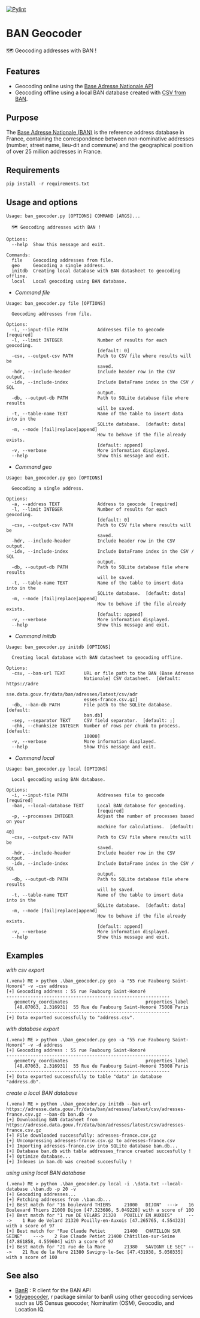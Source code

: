 [![Pylint](https://github.com/atao/BAN-Geocoder/actions/workflows/pylint.yml/badge.svg)](https://github.com/atao/BAN-Geocoder/actions/workflows/pylint.yml)
# BAN Geocoder
🗺️ Geocoding addresses with BAN !

## Features
- Geocoding online using the [Base Adresse Nationale API](https://adresse.data.gouv.fr/)
- Geocoding offline using a local BAN database created with [CSV from BAN](https://adresse.data.gouv.fr/data/ban/adresses/latest/csv).

## Purpose
The [Base Adresse Nationale (BAN)](https://adresse.data.gouv.fr/) is the reference address database in France, containing the correspondence between non-nominative addresses (number, street name, lieu-dit and commune) and the geographical position of over 25 million addresses in France.

## Requirements
```
pip install -r requirements.txt
```

## Usage and options
```
Usage: ban_geocoder.py [OPTIONS] COMMAND [ARGS]...

  🗺️ Geocoding addresses with BAN !

Options:
  --help  Show this message and exit.

Commands:
  file    Geocoding addresses from file.
  geo     Geocoding a single address.
  initdb  Creating local database with BAN datasheet to geocoding offline.
  local   Local geocoding using BAN database.
```
- *Command file*
```
Usage: ban_geocoder.py file [OPTIONS]

  Geocoding addresses from file.

Options:
  -i, --input-file PATH           Addresses file to geocode  [required]
  -l, --limit INTEGER             Number of results for each geocoding.
                                  [default: 0]
  -csv, --output-csv PATH         Path to CSV file where results will be
                                  saved.
  -hdr, --include-header          Include header row in the CSV output.
  -idx, --include-index           Include DataFrame index in the CSV / SQL
                                  output.
  -db, --output-db PATH           Path to SQLite database file where results
                                  will be saved.
  -t, --table-name TEXT           Name of the table to insert data into in the
                                  SQLite database.  [default: data]
  -m, --mode [fail|replace|append]
                                  How to behave if the file already exists.
                                  [default: append]
  -v, --verbose                   More information displayed.
  --help                          Show this message and exit.
```
- *Command geo*
```
Usage: ban_geocoder.py geo [OPTIONS]

  Geocoding a single address.

Options:
  -a, --address TEXT              Address to geocode  [required]
  -l, --limit INTEGER             Number of results for each geocoding.
                                  [default: 0]
  -csv, --output-csv PATH         Path to CSV file where results will be
                                  saved.
  -hdr, --include-header          Include header row in the CSV output.
  -idx, --include-index           Include DataFrame index in the CSV / SQL
                                  output.
  -db, --output-db PATH           Path to SQLite database file where results
                                  will be saved.
  -t, --table-name TEXT           Name of the table to insert data into in the
                                  SQLite database.  [default: data]
  -m, --mode [fail|replace|append]
                                  How to behave if the file already exists.
                                  [default: append]
  -v, --verbose                   More information displayed.
  --help                          Show this message and exit.
```
- *Command initdb*
```
Usage: ban_geocoder.py initdb [OPTIONS]

  Creating local database with BAN datasheet to geocoding offline.

Options:
  -csv, --ban-url TEXT       URL or file path to the BAN (Base Adresse
                             Nationale) CSV datasheet.  [default: https://adre
                             sse.data.gouv.fr/data/ban/adresses/latest/csv/adr
                             esses-france.csv.gz]
  -db, --ban-db PATH         File path to the SQLite database.  [default:
                             ban.db]
  -sep, --separator TEXT     CSV field separator.  [default: ;]
  -chk, --chunksize INTEGER  Number of rows per chunk to process.  [default:
                             10000]
  -v, --verbose              More information displayed.
  --help                     Show this message and exit.
```
- *Command local*
```
Usage: ban_geocoder.py local [OPTIONS]

  Local geocoding using BAN database.

Options:
  -i, --input-file PATH           Addresses file to geocode  [required]
  -ban, --local-database TEXT     Local BAN database for geocoding.
                                  [required]
  -p, --processes INTEGER         Adjust the number of processes based on your
                                  machine for calculations.  [default: 40]
  -csv, --output-csv PATH         Path to CSV file where results will be
                                  saved.
  -hdr, --include-header          Include header row in the CSV output.
  -idx, --include-index           Include DataFrame index in the CSV / SQL
                                  output.
  -db, --output-db PATH           Path to SQLite database file where results
                                  will be saved.
  -t, --table-name TEXT           Name of the table to insert data into in the
                                  SQLite database.  [default: data]
  -m, --mode [fail|replace|append]
                                  How to behave if the file already exists.
                                  [default: append]
  -v, --verbose                   More information displayed.
  --help                          Show this message and exit.

```

## Examples
*with csv export*
```
(.venv) ME > python .\ban_geocoder.py geo -a "55 rue Faubourg Saint-Honoré" -v -csv address
[+] Geocoding address : 55 rue Faubourg Saint-Honoré
-------------------------------------------------------------
   geometry_coordinates                             properties_label
   [48.87063, 2.316931]  55 Rue du Faubourg Saint-Honoré 75008 Paris
-------------------------------------------------------------
[+] Data exported successfully to "address.csv".
```
*with database export*
```
(.venv) ME > python .\ban_geocoder.py geo -a "55 rue Faubourg Saint-Honoré" -v -d address
[+] Geocoding address : 55 rue Faubourg Saint-Honoré
-------------------------------------------------------------
   geometry_coordinates                             properties_label
   [48.87063, 2.316931]  55 Rue du Faubourg Saint-Honoré 75008 Paris
-------------------------------------------------------------
[+] Data exported successfully to table "data" in database "address.db".
```
*create a local BAN database*
```
(.venv) ME > python .\ban_geocoder.py initdb --ban-url https://adresse.data.gouv.fr/data/ban/adresses/latest/csv/adresses-france.csv.gz --ban-db ban.db -v
[+] Downloading BAN datasheet from https://adresse.data.gouv.fr/data/ban/adresses/latest/csv/adresses-france.csv.gz
[+] File downloaded successfully: adresses-france.csv.gz
[+] Uncompressing adresses-france.csv.gz to adresses-france.csv
[+] Importing adresses-france.csv into SQLite database ban.db...
[+] Database ban.db with table addresses_france created succesfully !
[+] Optimize database...
[+] Indexes in ban.db was created succesfully !
```
*using using local BAN database*
```
(.venv) ME > python .\ban_geocoder.py local -i .\data.txt --local-database .\ban.db -p 20 -v
[+] Geocoding addresses...
[+] Fetching addresses from .\ban.db...
[+] Best match for "16 boulevard THIERS     21000   DIJON"  --->    16 Boulevard Thiers 21000 Dijon [47.323686, 5.049228] with a score of 100
[+] Best match for "1 rue DE VELARS 21320   POUILLY EN AUXOIS"      --->    1 Rue de Velard 21320 Pouilly-en-Auxois [47.265765, 4.554323] with a score of 97
[+] Best match for "Rue Claude Petiet       21400   CHATILLON SUR SEINE"    --->    2 Rue Claude Petiet 21400 Châtillon-sur-Seine [47.861858, 4.559604] with a score of 97
[+] Best match for "21 rue de la Mare       21380   SAVIGNY LE SEC" --->    21 Rue de la Mare 21380 Savigny-le-Sec [47.431938, 5.050335] with a score of 100
```


## See also
* [BanR](https://github.com/joelgombin/banR) : R client for the BAN API
* [tidygeocoder](https://github.com/jessecambon/tidygeocoder), r package similar to banR using other geocoding services such as US Census geocoder, Nominatim (OSM), Geocodio, and Location IQ.
